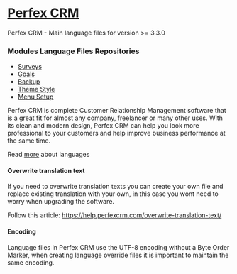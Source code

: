 # <a href="https://perfexcrm.com">Perfex CRM</a>

Perfex CRM - Main language files for version >= 3.3.0

### Modules Language Files Repositories

- <a href="https://github.com/mstojanovv/PerfexCRM-surveys">Surveys</a>
- <a href="https://github.com/mstojanovv/PerfexCRM-goals">Goals</a>
- <a href="https://github.com/mstojanovv/PerfexCRM-backup">Backup</a>
- <a href="https://github.com/mstojanovv/PerfexCRM-theme_style">Theme Style</a>
- <a href="https://github.com/mstojanovv/PerfexCRM-menu_setup">Menu Setup</a>
<p>
    Perfex CRM is complete Customer Relationship Management software that is a great fit for almost any company, freelancer or many other uses. With its clean and modern design, Perfex CRM can help you look more professional to your customers and help improve business performance at the same time.
</p>
<p>Read <a href="https://help.perfexcrm.com/system-language/">more</a> about languages</p>
<h4>Overwrite translation text</h4>
<p>
    If you need to overwrite translation texts you can create your own file and replace existing translation with your own, in this case you wont need to worry when upgrading the software.
</p>
<p>
    Follow this article: <a href="https://help.perfexcrm.com/overwrite-translation-text/">https://help.perfexcrm.com/overwrite-translation-text/</a>
</p>
<h4>Encoding</h4>
<p>
    Language files in Perfex CRM use the UTF-8 encoding without a Byte Order Marker, when creating language override files it is important to maintain the same encoding.
</p>
